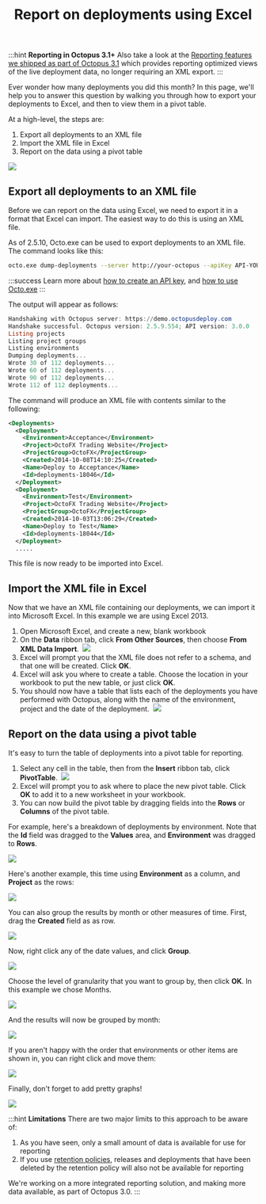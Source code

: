 ﻿---
title: Report on deployments using Excel
position: 11
---


:::hint
**Reporting in Octopus 3.1+**
Also take a look at the [Reporting features we shipped as part of Octopus 3.1](/docs/home/administration/reporting.md) which provides reporting optimized views of the live deployment data, no longer requiring an XML export.
:::


Ever wonder how many deployments you did this month? In this page, we'll help you to answer this question by walking you through how to export your deployments to Excel, and then to view them in a pivot table.


At a high-level, the steps are:

1. Export all deployments to an XML file
2. Import the XML file in Excel
3. Report on the data using a pivot table



![](/docs/images/3048153/3278122.png?effects=border-simple,blur-border,tape)

## Export all deployments to an XML file


Before we can report on the data using Excel, we need to export it in a format that Excel can import. The easiest way to do this is using an XML file.


As of 2.5.10, Octo.exe can be used to export deployments to an XML file. The command looks like this:

```bash
octo.exe dump-deployments --server http://your-octopus --apiKey API-YOURAPIKEY1234 --filePath=Deployments.xml
```

:::success
Learn more about [how to create an API key](/docs/home/how-to/how-to-create-an-api-key.md), and [how to use Octo.exe](/docs/home/api-and-integration/octo.exe-command-line.md)
:::


The output will appear as follows:

```powershell
Handshaking with Octopus server: https://demo.octopusdeploy.com
Handshake successful. Octopus version: 2.5.9.554; API version: 3.0.0
Listing projects
Listing project groups
Listing environments
Dumping deployments...
Wrote 30 of 112 deployments...
Wrote 60 of 112 deployments...
Wrote 90 of 112 deployments...
Wrote 112 of 112 deployments...
```


The command will produce an XML file with contents similar to the following:

```xml
<Deployments>
  <Deployment>
    <Environment>Acceptance</Environment>
    <Project>OctoFX Trading Website</Project>
    <ProjectGroup>OctoFX</ProjectGroup>
    <Created>2014-10-08T14:10:25</Created>
    <Name>Deploy to Acceptance</Name>
    <Id>deployments-18046</Id>
  </Deployment>
  <Deployment>
    <Environment>Test</Environment>
    <Project>OctoFX Trading Website</Project>
    <ProjectGroup>OctoFX</ProjectGroup>
    <Created>2014-10-03T13:06:29</Created>
    <Name>Deploy to Test</Name>
    <Id>deployments-18044</Id>
  </Deployment>
  .....
```


This file is now ready to be imported into Excel.

## Import the XML file in Excel


Now that we have an XML file containing our deployments, we can import it into Microsoft Excel. In this example we are using Excel 2013.

1. Open Microsoft Excel, and create a new, blank workbook
2. On the **Data** ribbon tab, click **From Other Sources**, then choose **From XML Data Import**. 
![](/docs/images/3048153/3278132.png)
3. Excel will prompt you that the XML file does not refer to a schema, and that one will be created. Click **OK**.
4. Excel will ask you where to create a table. Choose the location in your workbook to put the new table, or just click **OK**.
5. You should now have a table that lists each of the deployments you have performed with Octopus, along with the name of the environment, project and the date of the deployment. 
![](/docs/images/3048153/3278131.png)


## Report on the data using a pivot table


It's easy to turn the table of deployments into a pivot table for reporting.

1. Select any cell in the table, then from the **Insert** ribbon tab, click **PivotTable**. 
![](/docs/images/3048153/3278130.png)
2. Excel will prompt you to ask where to place the new pivot table. Click **OK** to add it to a new worksheet in your workbook.
3. You can now build the pivot table by dragging fields into the **Rows** or **Columns** of the pivot table.



For example, here's a breakdown of deployments by environment. Note that the **Id** field was dragged to the **Values** area, and **Environment** was dragged to **Rows**.


![](/docs/images/3048153/3278129.png)


Here's another example, this time using **Environment** as a column, and **Project** as the rows:


![](/docs/images/3048153/3278128.png)


You can also group the results by month or other measures of time. First, drag the **Created** field as as row.


![](/docs/images/3048153/3278127.png)


Now, right click any of the date values, and click **Group**.


![](/docs/images/3048153/3278126.png)


Choose the level of granularity that you want to group by, then click **OK**. In this example we chose Months.


![](/docs/images/3048153/3278125.png)


And the results will now be grouped by month:


![](/docs/images/3048153/3278124.png)


If you aren't happy with the order that environments or other items are shown in, you can right click and move them:


![](/docs/images/3048153/3278123.png)


Finally, don't forget to add pretty graphs!


![](/docs/images/3048153/3278122.png)

:::hint
**Limitations**
There are two major limits to this approach to be aware of:

1. As you have seen, only a small amount of data is available for use for reporting
2. If you use [retention policies](/docs/home/administration/retention-policies.md), releases and deployments that have been deleted by the retention policy will also not be available for reporting



We're working on a more integrated reporting solution, and making more data available, as part of Octopus 3.0.
:::
